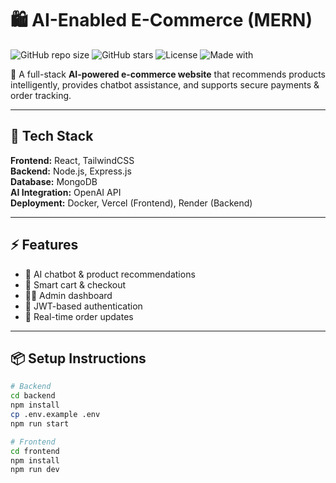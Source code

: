 # 🛍️ AI-Enabled E-Commerce (MERN)

![GitHub repo size](https://img.shields.io/github/repo-size/Ishwarij032005/AI-Ecommerce_web)
![GitHub stars](https://img.shields.io/github/stars/Ishwarij032005/AI-Ecommerce_web?style=social)
![License](https://img.shields.io/badge/license-MIT-green)
![Made with](https://img.shields.io/badge/Made%20with-MERN-blue)

🚀 A full-stack **AI-powered e-commerce website** that recommends products intelligently, provides chatbot assistance, and supports secure payments & order tracking.

---

## 🧠 Tech Stack
**Frontend:** React, TailwindCSS  
**Backend:** Node.js, Express.js  
**Database:** MongoDB  
**AI Integration:** OpenAI API  
**Deployment:** Docker, Vercel (Frontend), Render (Backend)

---

## ⚡ Features
- 🤖 AI chatbot & product recommendations  
- 🛒 Smart cart & checkout  
- 👩‍💻 Admin dashboard  
- 🔐 JWT-based authentication  
- 💬 Real-time order updates

---

## 📦 Setup Instructions
```bash
# Backend
cd backend
npm install
cp .env.example .env
npm run start

# Frontend
cd frontend
npm install
npm run dev

